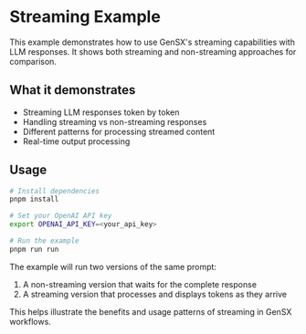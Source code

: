 # Streaming Example

This example demonstrates how to use GenSX's streaming capabilities with LLM responses. It shows both streaming and non-streaming approaches for comparison.

## What it demonstrates

- Streaming LLM responses token by token
- Handling streaming vs non-streaming responses
- Different patterns for processing streamed content
- Real-time output processing

## Usage

```bash
# Install dependencies
pnpm install

# Set your OpenAI API key
export OPENAI_API_KEY=<your_api_key>

# Run the example
pnpm run run
```

The example will run two versions of the same prompt:

1. A non-streaming version that waits for the complete response
2. A streaming version that processes and displays tokens as they arrive

This helps illustrate the benefits and usage patterns of streaming in GenSX workflows.
